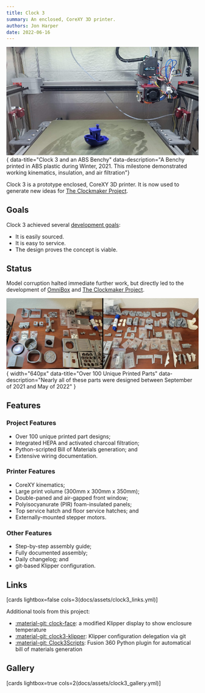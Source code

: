 ```yaml
---
title: Clock 3
summary: An enclosed, CoreXY 3D printer.
authors: Jon Harper
date: 2022-06-16
---
```


![Clock 3 Benchy](assets/clock3_benchy.jpg){ data-title="Clock 3 and an ABS Benchy" data-description="A Benchy printed in ABS plastic during Winter, 2021. This milestone demonstrated working kinematics, insulation, and air filtration"}

Clock 3 is a prototype enclosed, CoreXY 3D printer. It is now used to generate new ideas for [The Clockmaker Project](clockmaker.md).

## Goals

Clock 3 achieved several [development goals](https://jon-harper.github.io/clock-3/about/goals/):

- It is easily sourced.
- It is easy to service.
- The design proves the concept is viable.

## Status

Model corruption halted immediate further work, but directly led to the development of [OmniBox][omnibox] and [The Clockmaker Project][clockmaker].

![all printed parts on a table](../img/clock3/all_parts.jpg){ width="640px" data-title="Over 100 Unique Printed Parts" data-description="Nearly all of these parts were designed between September of 2021 and May of 2022" }

## Features

### Project Features

- Over 100 unique printed part designs;
- Integrated HEPA and activated charcoal filtration;
- Python-scripted Bill of Materials generation; and
- Extensive wiring documentation.

### Printer Features

- CoreXY kinematics;
- Large print volume (300mm x 300mm x 350mm);
- Double-paned and air-gapped front window;
- Polyisocyanurate (PIR) foam-insulated panels;
- Top service hatch and floor service hatches; and
- Externally-mounted stepper motors.

### Other Features

- Step-by-step assembly guide;
- Fully documented assembly;
- Daily changelog; and
- git-based Klipper configuration.

## Links

[cards lightbox=false cols=3(docs/assets/clock3_links.yml)]

Additional tools from this project:

- [:material-git: clock-face](https://github.com/jon-harper/clock-face): a modified Klipper display to show enclosure temperature
- [:material-git: clock3-klipper](https://github.com/jon-harper/clock3-klipper): Klipper configuration delegation via git
- [:material-git: Clock3Scripts](https://github.com/jon-harper/Clock3Scripts): Fusion 360 Python plugin for automatical bill of materials generation

## Gallery

[cards lightbox=true cols=2(docs/assets/clock3_gallery.yml)]

[omnibox]: omnibox.md
[clockmaker]: clockmaker.md
